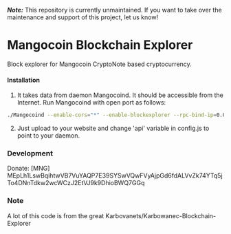 ***Note:*** This repository is currently unmaintained. If you want to take over the maintenance and support of this project, let us know!

# Mangocoin Blockchain Explorer
Block explorer for Mangocoin CryptoNote based cryptocurrency.

#### Installation

1) It takes data from daemon Mangocoind. It should be accessible from the Internet. Run Mangocoind with open port as follows:
```bash
./Mangocoind --enable-cors="*" --enable-blockexplorer --rpc-bind-ip=0.0.0.0 --rpc-bind-port=11898
```
2) Just upload to your website and change 'api' variable in config.js to point to your daemon.


### Development
Donate: [MNG] MEpLh1LswBqihtwVB7VuYAQP7E39SYSwVQwFVyAjpGd6fdALVvZk74YTq5jTo4DNnTdkw2wcWCzJ2EtVJ9k9DhioBWQ7GGq

### Note

A lot of this code is from the great Karbovanets/Karbowanec-Blockchain-Explorer
